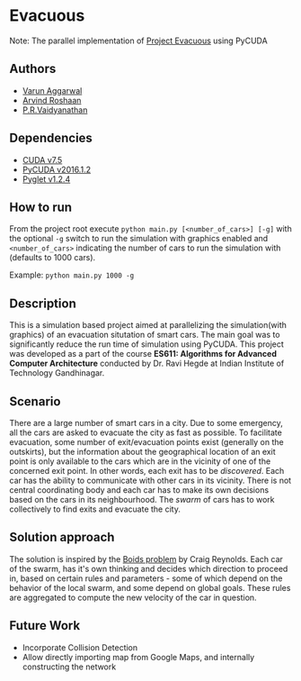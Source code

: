 # Evacuous

Note: The parallel implementation of [Project Evacuous](https://github.com/Salazar-Prime/Evacuous-parallel/) using PyCUDA

## Authors
* [Varun Aggarwal](https://github.com/Salazar-Prime/)
* [Arvind Roshaan](https://github.com/ararosh)
* [P.R.Vaidyanathan](https://github.com/aditya95sriram)

## Dependencies

* [CUDA v7.5](https://developer.nvidia.com/cuda-75-downloads-archive)
* [PyCUDA v2016.1.2](https://wiki.tiker.net/PyCuda/Installation)
* [Pyglet v1.2.4](http://pyglet.readthedocs.io/en/pyglet-1.2-maintenance/programming_guide/installation.html)

## How to run

From the project root execute `python main.py [<number_of_cars>] [-g]` with the optional `-g` switch to run the simulation with graphics enabled and `<number_of_cars>` indicating the number of cars to run the simulation with (defaults to 1000 cars).

Example: `python main.py 1000 -g`

## Description

This is a simulation based project aimed at parallelizing the simulation(with graphics) of an evacuation situtation of smart cars. The main goal was to significantly reduce the run time of simulation using PyCUDA. This project was developed as a part of the course **ES611: Algorithms for Advanced Computer Architecture** conducted by Dr. Ravi Hegde at Indian Institute of Technology Gandhinagar.

## Scenario

There are a large number of smart cars in a city. Due to some emergency, all the cars are asked to evacuate the city as fast as possible.
To facilitate evacuation, some number of exit/evacuation points exist (generally on the outskirts), but the information about the
geographical location of an exit point is only available to the cars which are in the vicinity of one of the concerned exit point.
In other words, each exit has to be *discovered*. Each car has the ability to communicate with other cars in its vicinity.
There is not central coordinating body and each car has to make its own decisions based on the cars in its neighbourhood.
The *swarm* of cars has to work collectively to find exits and evacuate the city.

## Solution approach

The solution is inspired by the [Boids problem](http://www.red3d.com/cwr/boids/) by Craig Reynolds.
Each car of the swarm, has it's own thinking and decides which direction to proceed in, based on certain rules and
parameters - some of which depend on the behavior of the local swarm, and some depend on global goals.
These rules are aggregated to compute the new velocity of the car in question.

## Future Work

* Incorporate Collision Detection
* Allow directly importing map from Google Maps, and internally constructing the network
